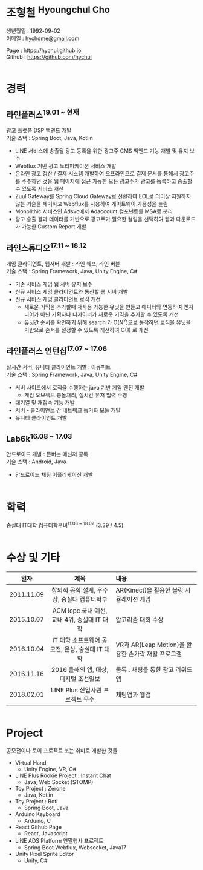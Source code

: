 # 조형철 <sup>Hyoungchul Cho</sup>

생년월일 : 1992-09-02  
이메일 : hychome@gmail.com

Page : https://hychul.github.io  
Github : https://github.com/hychul

<hr style="visibility:hidden;" />

# 경력

## 라인플러스<sup>19.01 ~ 현재</sup>

광고 플랫폼 DSP 백엔드 개발  
기술 스택 : Spring Boot, Java, Kotlin

- LINE 서비스에 송출될 광고 등록을 위한 광고주 CMS 백엔드 기능 개발 및 유지 보수
- Webflux 기반 광고 노티피케이션 서비스 개발
- 온라인 광고 정산 / 결제 시스템 개발하여 오프라인으로 결제 문서를 통해서 광고주를 수주하던 것을 웹 페이지에 접근 가능한 모든 광고주가 광고를 등록하고 송출할 수 있도록 서비스 개선
- Zuul Gateway를 Spring Cloud Gateway로 전환하여 EOL로 더이상 지원하지 않는 기술을 제거하고 Webflux를 사용하여 게이트웨이 가용성을 늘림
- Monolithic 서비스인 Adsvc에서 Adaccount 컴포넌트를 MSA로 분리
- 광고 송출 결과 데이터를 기반으로 광고주가 필요한 컬럼을 선택하여 웹과 다운로드가 가능한 Custom Report 개발

## 라인스튜디오<sup>17.11 ~ 18.12</sup>

게임 클라이언트, 웹서버 개발 : 라인 쉐프, 라인 버블  
기술 스택 : Spring Framework, Java, Unity Engine, C#

- 기존 서비스 게임 웹 서버 유지 보수
- 신규 서비스 게임 클라이언트와 통신할 웹 서버 개발
- 신규 서비스 게임 클라이언트 로직 개선
  - 새로운 기믹을 추가할때 재사용 가능한 유닛을 만들고 에디터와 연동하여 엔지니어가 아닌 기획자나 디자이너가 새로운 기믹을 추가할 수 있도록 개선
  - 유닛간 순서를 확인하기 위해 search 가 O(N<sup>2</sup>)으로 동작하던 로직을 유닛을 기반으로 순서를 설정할 수 있도록 개선하여 O(1) 로 개선

## 라인플러스 인턴십<sup>17.07 ~ 17.08</sup>

실시간 서버, 유니티 클라이언트 개발 : 아큐피트  
기술 스택 : Spring Framework, Java, Unity Engine, C#

- 서버 사이드에서 로직을 수행하는 java 기반 게임 엔진 개발
  - 게임 오브젝트 충돌처리, 실시간 유저 입력 수행
- 대기열 및 재접속 기능 개발
- 서버 - 클라이언트 간 네트워크 동기화 모듈 개발
- 유니티 클라이언트 개발

## Lab6k<sup>16.08 ~ 17.03</sup>

안드로이드 개발 : 돈버는 메신저 콩톡  
기술 스택 : Android, Java

- 안드로이드 채팅 어플리케이션 개발

<!--
| 내용 | 기간 |
| :-: | :-: |
| 라인플러스 (광고 플랫폼 DSP - CMS 백엔드 개발) | 19.01 ~ 현재 |
| 라인스튜디오 (라인 레인저스 / 라인 쉐프 - 게임 클라이언트 / 서버 개발) | 17.11 ~ 18.12 |
| 라인플러스 인턴십 (아큐피트 - 서버 사이드 게임 엔진, 네트워크 동기화 모듈, 클라이언트) | 17.07 ~ 17.08 |
| Lab6k (돈버는 메신저 콩톡 - 안드로이드 개발) | 16.08 ~ 17.03 |
-->
<hr style="visibility:hidden;" />

# 학력

숭실대 IT대학 컴퓨터학부녀<sup>11.03 ~ 18.02</sup> (3.39 / 4.5)

<hr style="visibility:hidden;" />

# 수상 및 기타

| 일자 | 제목 | 내용 |
| :-: | :-: | :-- |
| 2011.11.09 | 창의적 공학 설계, 우수상, 숭실대 컴퓨터학부 | AR(Kinect)을 활용한 볼링 시뮬레이션 게임 |
| 2015.10.07 | ACM icpc 국내 예선, 교내 4위, 숭실대 IT 대학 | 알고리즘 대회 수상 |
| 2016.10.04 | IT 대학 소프트웨어 공모전, 은상, 숭실대 IT 대학 | VR과 AR(Leap Motion)을 활용한 손가락 재활 프로그램 |
| 2016.11.16 | 2016 올해의 앱, 대상, 디지털 조선일보 | 콩톡 : 채팅을 통한 광고 리워드 앱 |
| 2018.02.01 | LINE Plus 신입사원 프로젝트 우수 | 채팅앱과 웹앱 |

<hr style="visibility:hidden;" />

# Project

공모전이나 토이 프로젝트 또는 취미로 개발한 것들

- Virtual Hand
  - Unity Engine, VR, C#
- LINE Plus Rookie Project : Instant Chat
  - Java, Web Socket (STOMP)
- Toy Project : Zerone
  - Java, Kotlin
- Toy Project : Boti
  - Spring Boot, Java
- Arduino Keyboard
  - Arduino, C
- React Github Page
  - React, Javascript
- LINE ADS Platform 연말행사 프로젝트
  - Spring Boot Webflux, Websocket, Java17
- Unity Pixel Sprite Editor
  - Unity, C#
